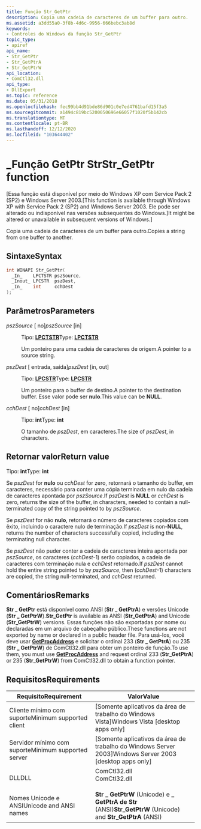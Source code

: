 ```yaml
---
title: Função Str_GetPtr
description: Copia uma cadeia de caracteres de um buffer para outro.
ms.assetid: a3dd55a0-3f8b-4d6c-9956-666bebc3ab8d
keywords:
- Controles do Windows da função Str_GetPtr
topic_type:
- apiref
api_name:
- Str_GetPtr
- Str_GetPtrA
- Str_GetPtrW
api_location:
- ComCtl32.dll
api_type:
- DllExport
ms.topic: reference
ms.date: 05/31/2018
ms.openlocfilehash: fec99bb4d91bde86d901c0e7ed4761bafd15f3a5
ms.sourcegitcommit: a1494c819bc5200050696e66057f1020f5b142cb
ms.translationtype: MT
ms.contentlocale: pt-BR
ms.lasthandoff: 12/12/2020
ms.locfileid: "103644402"
---
```

# <a name="str_getptr-function"></a><span data-ttu-id="bb235-104">\_Função GetPtr Str</span><span class="sxs-lookup"><span data-stu-id="bb235-104">Str\_GetPtr function</span></span>

<span data-ttu-id="bb235-105">\[Essa função está disponível por meio do Windows XP com Service Pack 2 (SP2) e Windows Server 2003.</span><span class="sxs-lookup"><span data-stu-id="bb235-105">\[This function is available through Windows XP with Service Pack 2 (SP2) and Windows Server 2003.</span></span> <span data-ttu-id="bb235-106">Ele pode ser alterado ou indisponível nas versões subsequentes do Windows.\]</span><span class="sxs-lookup"><span data-stu-id="bb235-106">It might be altered or unavailable in subsequent versions of Windows.\]</span></span>

<span data-ttu-id="bb235-107">Copia uma cadeia de caracteres de um buffer para outro.</span><span class="sxs-lookup"><span data-stu-id="bb235-107">Copies a string from one buffer to another.</span></span>

## <a name="syntax"></a><span data-ttu-id="bb235-108">Sintaxe</span><span class="sxs-lookup"><span data-stu-id="bb235-108">Syntax</span></span>


```C++
int WINAPI Str_GetPtr(
  _In_    LPCTSTR pszSource,
  _Inout_ LPCSTR  pszDest,
  _In_    int     cchDest
);
```



## <a name="parameters"></a><span data-ttu-id="bb235-109">Parâmetros</span><span class="sxs-lookup"><span data-stu-id="bb235-109">Parameters</span></span>

<dl> <dt>

<span data-ttu-id="bb235-110">*pszSource* \[ no\]</span><span class="sxs-lookup"><span data-stu-id="bb235-110">*pszSource* \[in\]</span></span>
</dt> <dd>

<span data-ttu-id="bb235-111">Tipo: **[ **LPCTSTR**](/windows/desktop/WinProg/windows-data-types)**</span><span class="sxs-lookup"><span data-stu-id="bb235-111">Type: **[**LPCTSTR**](/windows/desktop/WinProg/windows-data-types)**</span></span>

<span data-ttu-id="bb235-112">Um ponteiro para uma cadeia de caracteres de origem.</span><span class="sxs-lookup"><span data-stu-id="bb235-112">A pointer to a source string.</span></span>

</dd> <dt>

<span data-ttu-id="bb235-113">*pszDest* \[ entrada, saída\]</span><span class="sxs-lookup"><span data-stu-id="bb235-113">*pszDest* \[in, out\]</span></span>
</dt> <dd>

<span data-ttu-id="bb235-114">Tipo: **[ **LPCSTR**](/windows/desktop/WinProg/windows-data-types)**</span><span class="sxs-lookup"><span data-stu-id="bb235-114">Type: **[**LPCSTR**](/windows/desktop/WinProg/windows-data-types)**</span></span>

<span data-ttu-id="bb235-115">Um ponteiro para o buffer de destino.</span><span class="sxs-lookup"><span data-stu-id="bb235-115">A pointer to the destination buffer.</span></span> <span data-ttu-id="bb235-116">Esse valor pode ser **nulo**.</span><span class="sxs-lookup"><span data-stu-id="bb235-116">This value can be **NULL**.</span></span>

</dd> <dt>

<span data-ttu-id="bb235-117">*cchDest* \[ no\]</span><span class="sxs-lookup"><span data-stu-id="bb235-117">*cchDest* \[in\]</span></span>
</dt> <dd>

<span data-ttu-id="bb235-118">Tipo: **int**</span><span class="sxs-lookup"><span data-stu-id="bb235-118">Type: **int**</span></span>

<span data-ttu-id="bb235-119">O tamanho de *pszDest*, em caracteres.</span><span class="sxs-lookup"><span data-stu-id="bb235-119">The size of *pszDest*, in characters.</span></span>

</dd> </dl>

## <a name="return-value"></a><span data-ttu-id="bb235-120">Retornar valor</span><span class="sxs-lookup"><span data-stu-id="bb235-120">Return value</span></span>

<span data-ttu-id="bb235-121">Tipo: **int**</span><span class="sxs-lookup"><span data-stu-id="bb235-121">Type: **int**</span></span>

<span data-ttu-id="bb235-122">Se *pszDest* for **nulo** ou *cchDest* for zero, retornará o tamanho do buffer, em caracteres, necessário para conter uma cópia terminada em nulo da cadeia de caracteres apontada por *pszSource*.</span><span class="sxs-lookup"><span data-stu-id="bb235-122">If *pszDest* is **NULL** or *cchDest* is zero, returns the size of the buffer, in characters, needed to contain a null-terminated copy of the string pointed to by *pszSource*.</span></span>

<span data-ttu-id="bb235-123">Se *pszDest* for não **nulo**, retornará o número de caracteres copiados com êxito, incluindo o caractere nulo de terminação.</span><span class="sxs-lookup"><span data-stu-id="bb235-123">If *pszDest* is non-**NULL**, returns the number of characters successfully copied, including the terminating null character.</span></span>

<span data-ttu-id="bb235-124">Se *pszDest* não puder conter a cadeia de caracteres inteira apontada por *pszSource*, os caracteres (*cchDest*-1) serão copiados, a cadeia de caracteres com terminação nula e *cchDest* retornado.</span><span class="sxs-lookup"><span data-stu-id="bb235-124">If *pszDest* cannot hold the entire string pointed to by *pszSource*, then (*cchDest*-1) characters are copied, the string null-terminated, and *cchDest* returned.</span></span>

## <a name="remarks"></a><span data-ttu-id="bb235-125">Comentários</span><span class="sxs-lookup"><span data-stu-id="bb235-125">Remarks</span></span>

<span data-ttu-id="bb235-126">**Str \_ GetPtr** está disponível como ANSI (**Str \_ GetPtrA**) e versões Unicode (**Str \_ GetPtrW**).</span><span class="sxs-lookup"><span data-stu-id="bb235-126">**Str\_GetPtr** is available as ANSI (**Str\_GetPtrA**) and Unicode (**Str\_GetPtrW**) versions.</span></span> <span data-ttu-id="bb235-127">Essas funções não são exportadas por nome ou declaradas em um arquivo de cabeçalho público.</span><span class="sxs-lookup"><span data-stu-id="bb235-127">These functions are not exported by name or declared in a public header file.</span></span> <span data-ttu-id="bb235-128">Para usá-los, você deve usar [**GetProcAddress**](/windows/desktop/api/libloaderapi/nf-libloaderapi-getprocaddress) e solicitar o ordinal 233 (**Str \_ GetPtrA**) ou 235 (**Str \_ GetPtrW**) de ComCtl32.dll para obter um ponteiro de função.</span><span class="sxs-lookup"><span data-stu-id="bb235-128">To use them, you must use [**GetProcAddress**](/windows/desktop/api/libloaderapi/nf-libloaderapi-getprocaddress) and request ordinal 233 (**Str\_GetPtrA**) or 235 (**Str\_GetPtrW**) from ComCtl32.dll to obtain a function pointer.</span></span>

## <a name="requirements"></a><span data-ttu-id="bb235-129">Requisitos</span><span class="sxs-lookup"><span data-stu-id="bb235-129">Requirements</span></span>



| <span data-ttu-id="bb235-130">Requisito</span><span class="sxs-lookup"><span data-stu-id="bb235-130">Requirement</span></span> | <span data-ttu-id="bb235-131">Valor</span><span class="sxs-lookup"><span data-stu-id="bb235-131">Value</span></span> |
|-------------------------------------|-----------------------------------------------------------------------------------------|
| <span data-ttu-id="bb235-132">Cliente mínimo com suporte</span><span class="sxs-lookup"><span data-stu-id="bb235-132">Minimum supported client</span></span><br/> | <span data-ttu-id="bb235-133">\[Somente aplicativos da área de trabalho do Windows Vista\]</span><span class="sxs-lookup"><span data-stu-id="bb235-133">Windows Vista \[desktop apps only\]</span></span><br/>                                          |
| <span data-ttu-id="bb235-134">Servidor mínimo com suporte</span><span class="sxs-lookup"><span data-stu-id="bb235-134">Minimum supported server</span></span><br/> | <span data-ttu-id="bb235-135">\[Somente aplicativos da área de trabalho do Windows Server 2003\]</span><span class="sxs-lookup"><span data-stu-id="bb235-135">Windows Server 2003 \[desktop apps only\]</span></span><br/>                                    |
| <span data-ttu-id="bb235-136">DLL</span><span class="sxs-lookup"><span data-stu-id="bb235-136">DLL</span></span><br/>                      | <dl> <span data-ttu-id="bb235-137"><dt>ComCtl32.dll</dt></span><span class="sxs-lookup"><span data-stu-id="bb235-137"><dt>ComCtl32.dll</dt></span></span> </dl> |
| <span data-ttu-id="bb235-138">Nomes Unicode e ANSI</span><span class="sxs-lookup"><span data-stu-id="bb235-138">Unicode and ANSI names</span></span><br/>   | <span data-ttu-id="bb235-139">**Str \_ GetPtrW** (Unicode) e **\_ GetPtrA de Str** (ANSI)</span><span class="sxs-lookup"><span data-stu-id="bb235-139">**Str\_GetPtrW** (Unicode) and **Str\_GetPtrA** (ANSI)</span></span><br/>                       |



 

